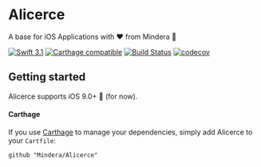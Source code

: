 # Alicerce
A base for iOS Applications with ❤️ from Mindera 🤠

[![Swift 3.1](https://img.shields.io/badge/Swift-3.1-orange.svg?style=flat)](https://developer.apple.com/swift/)
[![Carthage compatible](https://img.shields.io/badge/Carthage-compatible-4BC51D.svg?style=flat)](https://github.com/Carthage/Carthage)
[![Build Status](https://travis-ci.org/Mindera/Alicerce.svg?branch=master)](https://travis-ci.org/Mindera/Alicerce)
[![codecov](https://codecov.io/gh/Mindera/Alicerce/branch/master/graph/badge.svg)](https://codecov.io/gh/Mindera/Alicerce)


## Getting started

Alicerce supports iOS 9.0+ 📱 (for now).

#### Carthage

If you use [Carthage](https://github.com/Carthage/Carthage) to manage your dependencies, simply add
Alicerce to your `Cartfile`:

```
github "Mindera/Alicerce"
```